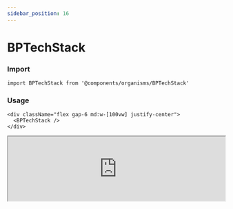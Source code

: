```yaml
---
sidebar_position: 16
---
```


#  BPTechStack

### Import

```tsx
import BPTechStack from '@components/organisms/BPTechStack'
```
### Usage 

```tsx
<div className="flex gap-6 md:w-[100vw] justify-center">
  <BPTechStack />
</div>
```

<iframe width="100%" heigh="500px" src="https://ui-kit.blue-panda.dev/iframe.html?args=&id=organisms-bptechstack--basic&viewMode=story" />



Check more colors, statuses and styles at: 
<img src={'/img/sb.png'} style={{width: '15px'}} />

https://ui-kit.blue-panda.dev/?path=/story/organisms-bptechStack--basic

